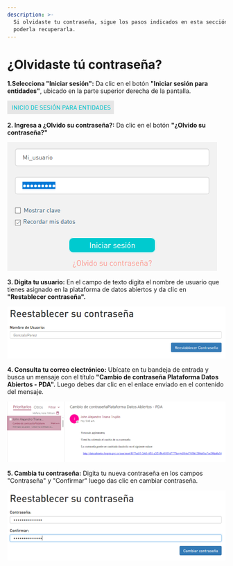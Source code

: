 ```yaml
---
description: >-
  Si olvidaste tu contraseña, sigue los pasos indicados en esta sección para
  poderla recuperarla.
---
```


# ¿Olvidaste tú contraseña?

**1.Selecciona "Iniciar sesión":** Da clic en el botón **"Iniciar sesión para entidades"**, ubicado en la parte superior derecha de la pantalla.

![](../../.gitbook/assets/image%20%28126%29.png)

**2. Ingresa a ¿Olvido su contraseña?:** Da clic en el botón **"¿Olvido su contraseña?"**

![](../../.gitbook/assets/32.png)

**3. Digita tu usuario:** En el campo de texto digita el nombre de usuario que tienes asignado en la plataforma de datos abiertos y da clic en **"Restablecer contraseña".**

![](../../.gitbook/assets/image%20%28132%29.png)

**4. Consulta tu correo electrónico:** Ubícate en tu bandeja de entrada y busca un mensaje con el título **"Cambio de contraseña Plataforma Datos Abiertos - PDA".** Luego debes dar clic en el enlace enviado en el contenido del mensaje.

![](../../.gitbook/assets/image%20%2823%29.png)

**5. Cambia tu contraseña:** Digita tu nueva contraseña en los campos "Contraseña" y "Confirmar" luego das clic en cambiar contraseña.

![](../../.gitbook/assets/image%20%2897%29.png)

